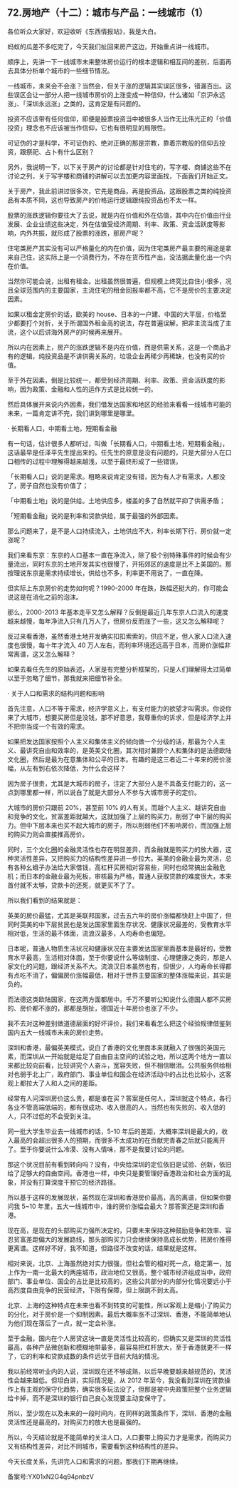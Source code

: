 ## 72.房地产（十二）：城市与产品：一线城市（1）
各位听众大家好，欢迎收听《东西情报站》，我是大白。


蚂蚁的瓜差不多吃完了，今天我们扯回来房产这边，开始重点讲一线城市。


顺序上，先讲一下一线城市未来整体房价运行的根本逻辑和相互间的差别，后面再去具体分析单个城市的一些细节情况。


一线城市，未来会不会涨？当然会，但关于涨的逻辑其实误区很多，错漏百出。这些误区会让一部分人把一线城市房价的上涨变成一种信仰，什么诸如「京沪永远涨」、「深圳永远涨」之类的，这肯定是有问题的。


投资不应该带有任何信仰，即便是股票投资当中被很多人当作无比伟光正的「价值投资」理念也不应该被当作信仰，它也有很明显的局限性。


可证伪的才是科学，不可证伪的、绝对正确的那是宗教，靠着宗教般的信仰去投资，跟祭祀、占卜有什么区别？


另外，我说明一下，以下关于房产的讨论都是针对住宅的，写字楼、商铺这些不在讨论之列，关于写字楼和商铺的讲解可以去加更内容里面找，下面我们开始正文。


关于房产，我此前讲过很多次，它先是商品，再是投资品，这跟股票之类的纯投资品有本质不同，这也导致房产的价格运行逻辑跟纯投资品也不太一样。


股票的涨跌逻辑你要往大了去说，就是内在价值和外在估值，其中内在价值由行业发展、企业业绩这些决定，外在估值受经济周期、利率、政策、资金活跃度等影响，内外共振，就形成了股票的涨跌，那房产呢？


住宅类房产其实没有可以严格量化的内在价值，因为住宅类房产最主要的用途是拿来自己住，这实际上是一个消费行为，不存在货币性产出，没法据此量化出一个内在价值。


当然你可能会说，出租有租金。出租虽然很普遍，但规模上终究比自住小很多，况且全球范围内的主要国家，主流住宅的租金回报率都不高，它不是房价的主要决定因素。


如果以租金定房价的话，欧美的 house、日本的一户建、中国的大平层，价格至少都要打个对折，关于所谓国外租金高的说法，存在普遍误解，把非主流当成了主流，这个以后讲海外房产的时候再来展开。


所以内在因素上，房产的涨跌逻辑不是内在价值，而是供需关系，这是一个商品才有的逻辑，纯投资品是不讲供需关系的，垃圾企业再稀少再稀缺，也没有买的价值。


至于外在因素，倒是比较统一，都受到经济周期、利率、政策、资金活跃度的影响，因为政策、金融和人性的运作方式是比较统一的。


然后具体展开来说内外因素，我们借发达国家和地区的经验来看看一线城市可能的未来，一篇肯定讲不完，我们讲到哪里是哪里。


· 长期看人口，中期看土地，短期看金融


有一句话，估计很多人都听过，叫做「长期看人口，中期看土地，短期看金融」，这话最早是任泽平先生提出来的。任先生的原意是没有问题的，只是大部分人在口口相传的过程中理解得越来越浅，以至于最终形成了一些错误。


「长期看人口」说的是需求。粗略来说肯定没有错，因为有人才有需求，人都没了，房子自然也没有价值了；


「中期看土地」说的是供给。土地供应多，楼盖的多了自然就平抑了供需矛盾；


「短期看金融」说的是利率和贷款供给，属于最强的外部因素。


那么问题来了，是不是人口持续流入，土地供应不大，利率长期下行，房价就一定涨呢？


我们来看东京：东京的人口基本一直在净流入，除了极个别特殊事件的时候会有少量流出，同时东京的土地开发其实也很慢了，开拓郊区的速度是比不上美国的。那按理说东京是需求持续增长，供给也不多，利率更不用说了，一直在降。


但实际上东京房价的走势如何呢？1990-2000 年在跌，跌幅还挺大的，你可能会说这是在消化之前的泡沫。


那么，2000-2013 年基本走平又怎么解释？反倒是最近几年东京人口流入的速度越来越慢，每年净流入只有几万人了，但房价反而涨了一些，这又怎么解释呢？


反过来看香港，虽然香港土地开发确实扣扣索索的，供应不足，但人家人口流入速度也很慢，每十年才流入 40 万人左右，而利率环境还远高于日本，而房价涨幅非常离谱，这又怎么解释？


如果去看任先生的原始表述，人家是有完整分析框架的，只是人们理解得太过简单以至于忽略了细节，那我就来把细节补全。


· 关于人口和需求的结构问题和影响


首先注意，人口不等于需求，经济学意义上，有支付能力的欲望才叫需求。你说你来了大城市，想要买房但是没钱，那不好意思，我尊重你的诉求，但是经济学上并不把你当成一个有效的需求。


如果把发达国家按照个人主义和集体主义的倾向做一个分级的话，那最为个人主义、最讲究自由和效率的，是英美文化圈，其次相对兼顾个人和集体的是法德欧陆文化圈，然后是最为在意集体和公平的日本。有趣的是这三者近二十年来的房价涨幅，从左有到右依次降低，为什么会这样？


因为房子很贵，尤其是大城市的房子，注定了大部分人是不具备支付能力的，这一点到哪里都一样，所以说白了就是大部分人不参与大城市房子的定价。


大城市的房价只跟前 20%，甚至前 10% 的人有关。而越个人主义、越讲究自由和竞争的文化，贫富差距就越大，这就加强了上层的购买力，削弱了中下层的购买力。但中下层本来也买不起大城市的房子，所以削弱他们不影响房价，而加强上层的购买力则会直接推高房价。


同时，三个文化圈的金融灵活性也存在明显差异，而金融就是购买力的放大器，这种灵活性差异，又把购买力的结构性差异进一步拉大。英美的金融业最为灵活，总有各种幺蛾子办法给大家借钱，高杠杆买房相对容易些，同时也经常搞出金融危机；而日本的金融业最为死板，审核最为严格，普通人获取贷款的难度很大，本来首付就不太够，贷款卡的还死，就更买不了了。


所以我们看到的结果就是：


英美的房价最猛，尤其是英联邦国家，过去五六年的房价涨幅都快赶上中国了，但同时英美的中下层贫民也是发达国家里面生存状况、健康状况最差的，受教育水平相对低，生活的最不体面，流浪汉最多，人均寿命也偏短。


日本呢，普通人物质生活状况和健康状况在主要发达国家里面基本是最好的，受教育水平最高，生活相对体面，至于你要说什么等级制度、心理健康之类的，那是人家文化的问题，跟经济关系不大。流浪汉日本虽然也有，但很少，人均寿命长得都有点吃不消了，偏偏房价涨幅最低，相对于世界主要国家的整体涨幅来说，其实是负的。


而法德这类欧陆国家，在这两方面都居中。千万不要听公知说什么德国人都不买房的、房价都不涨的，那都是胡扯，德国近十年房价也涨了不少。


我不去对这种差别做道德层面的好坏评价，我们来看看怎么把这个经验规律借鉴到国内五大一线城市未来的房价走势。


深圳和香港，最偏英美模式，说白了香港的文化里面本来就融入了很强的英国元素，而深圳从一开始就是给足了自由自主空间的试验之地，所以这两个地方一直以来都比较向前看，比较讲究个人奋斗，宽容失败，但不相信眼泪。公共服务供给相对也弱于北上广，政府部门、事业单位和国企在经济活动中的占比也比较小，这客观上都拉大了人和人之间的差距。


经常有人问深圳房价这么贵，都是谁在买？答案是任何人，深圳就这个特点，各行各业不管高端低端的，都有很成功、收入很高的人，当然也有失败的、收入低的人，只不过低的不会受到关注。


同一批大学生毕业去一线城市的话，5-10 年后的差距，大概率深圳是最大的，收入最高的会超出很多人的预期，而很多不太成功的在贡献完青春之后就只能离开了。至于你要说什么冷漠、没有人情味，那不是我要讨论的问题。


那这个状况目前有看到转向吗？没有，中央给深圳的定位依旧是试验、创新，依旧给了足够大的自由空间。香港也一样，中央只是要管理好香港政治和社会方面的乱象，并没有打算深度干预它的经济路径。


所以基于这样的发展现状，虽然现在深圳和香港房价最高，高的离谱，但如果你要问我 5~10 年里，五大一线城市中，谁的房价涨幅会最大？那答案还是深圳和香港。


现在高，是现在的头部购买力强所决定的，只要未来保持这种鼓励竞争和效率、容忍贫富差距偏大的发展路线，那头部购买力只会继续保持高成长优势，把房价推得更离谱。这样好不好，我不知道，但路径不改变的话，结果就是这样。


相对来说，北京、上海虽然绝对实力很强，但社会管的相对死一点，稳定第一，加上作为一南一北最大的两座城市，政治地位又很高，整个城市经济组成当中，政府部门、事业单位、国企的占比是比较高的，这些公共部分的内部分化情况要远小于高烈度自由竞争的民营经济，下限有保障，但上限跳不到太高。


北京、上海的这种特点在未来也看不到转变的可能性，所以客观上是缩小了购买力的分化，对于房价是一个抑制因素。最后大概率涨不过深圳、香港，不能简单地认为他们现在落后了一点，就一定会补涨。


至于金融，国内在个人房贷这块一直是灵活性比较高的，但确实又是深圳的灵活性最高，各种产品微创新和模糊地带最多，最容易把杠杆放大，至于香港就更不一样了，它的利率和贷款成数的条件远优于目前大陆的情况。


我以前经常听业内的人说，深圳现在还不够成熟，以后早晚要越来越规范的，灵活性会越来越低。但坦白讲，实际情况是，从 2012 年至今，我没看到深圳在贷款操作上有主观的保守化趋势，确实很多玩法没了，但那是被中央政策把整个业务逻辑给卡掉，而不是深圳的银行自己良心发现要主动变保守了。


所以，至少现在以及未来的一段时间内，在同样的政策条件下，深圳、香港的金融灵活性还是最高的，对购买力的放大也是最强的。


所以，今天结论就是不能简单的关注人口，人口要带上购买力才是需求，而购买力又有结构性差异，对比不同城市，需要看到这种结构性的差异。


今天长度关系，先讲完人口和需求的问题，那我们下期再继续。


备案号:YX01xN2G4q94pnbzV

